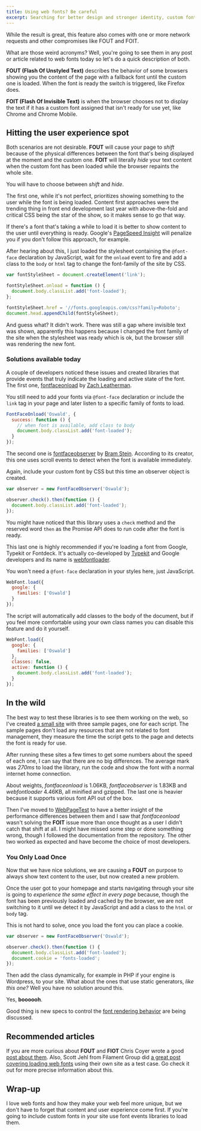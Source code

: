 ```yaml
---
title: Using web fonts? Be careful
excerpt: Searching for better design and stronger identity, custom fonts have become something present in almost all modern sites.
---
```


While the result is great, this feature also comes with one or more network requests and other compromises like FOUT and FOIT.

What are those weird acronyms? Well, you're going to see them in any post or article related to web fonts today so let's do a quick description of both.

**FOUT (Flash Of Unstyled Text)** describes the behavior of some browsers showing you the content of the page with a fallback font until the custom one is loaded. When the font is ready the switch is triggered, like Firefox does.

**FOIT (Flash Of Invisible Text)** is when the browser chooses not to display the text if it has a custom font assigned that isn't ready for use yet, like Chrome and Chrome Mobile.

## Hitting the user experience spot

Both scenarios are not desirable. **FOUT** will cause your page to _shift_ because of the physical differences between the font that's being displayed at the moment and the custom one. **FOIT** will literally _hide_ your text content when the custom font has been loaded while the browser repaints the whole site.

You will have to choose between _shift_ and _hide_.

The first one, while it's not perfect, prioritizes showing something to the user while the font is being loaded. Content first approaches were the trending thing in front end development last year with above-the-fold and critical CSS being the star of the show, so it makes sense to go that way.

If there's a font that's taking a while to load it is better to show content to the user until everything is ready. Google's [PageSpeed Insight](//developers.google.com/speed/pagespeed/insights/) will penalize you if you don't follow this approach, for example.

After hearing about this, I just loaded the stylesheet containing the `@font-face` declaration by JavaScript, wait for the `onload` event to fire and add a class to the `body` or `html` tag to change the font-family of the site by CSS.

```js
var fontStyleSheet = document.createElement('link');

fontStyleSheet.onload = function () {
  document.body.classList.add('font-loaded');
};

fontStyleSheet.href = '//fonts.googleapis.com/css?family=Roboto';
document.head.appendChild(fontStyleSheet);
```

And guess what? It didn't work. There was still a gap where invisible text was shown, apparently this happens because I changed the font family of the site when the stylesheet was ready which is ok, but the browser still was rendering the new font.

### Solutions available today

A couple of developers noticed these issues and created libraries that provide events that truly indicate the loading and active state of the font. The first one, [fontfaceonload](<(//github.com/zachleat/fontfaceonload)>) by [Zach Leatherman](//twitter.com/zachleat).

You still need to add your fonts via `@font-face` declaration or include the `link` tag in your page and later listen to a specific family of fonts to load.

```js
FontFaceOnload('Oswald', {
  success: function () {
    // when font is available, add class to body
    document.body.classList.add('font-loaded');
  }
});
```

The second one is [fontfaceobserver](//github.com/bramstein/fontfaceobserver) by [Bram Stein](//twitter.com/bram_stein). According to its creator, this one uses scroll events to detect when the font is available immediately.

Again, include your custom font by CSS but this time an observer object is created.

```js
var observer = new FontFaceObserver('Oswald');

observer.check().then(function () {
  document.body.classList.add('font-loaded');
});
```

You might have noticed that this library uses a `check` method and the reserved word `then` as the Promise API does to run code after the font is ready.

This last one is highly recommended if you're loading a font from Google, Typekit or Fontdeck. It's actually co-developed by [Typekit](//github.com/typekit) and Google developers and its name is [webfontloader](/github.com/typekit/webfontloader).

You won't need a `@font-face` declaration in your styles here, just JavaScript.

```js
WebFont.load({
  google: {
    families: ['Oswald']
  }
});
```

The script will automatically add classes to the body of the document, but if you feel more comfortable using your own class names you can disable this feature and do it yourself.

```js
WebFont.load({
  google: {
    families: ['Oswald']
  },
  classes: false,
  active: function () {
    document.body.classList.add('font-loaded');
  }
});
```

## In the wild

The best way to test these libraries is to see them working on the web, so I've created [a small site](//jeremenichelli.github.io/web-font-samples) with three sample pages, one for each script. The sample pages don't load any resources that are not related to font management, they measure the time the script gets to the page and detects the font is ready for use.

After running these sites a few times to get some numbers about the speed of each one, I can say that there are no big differences. The average mark was _270ms_ to load the library, run the code and show the font with a normal internet home connection.

About weights, _fontfaceonload_ is 1.06KB, _fontfaceobserver_ is 1.83KB and _webfontloader_ 4.46KB, all minified and gzipped. The last one is heavier because it supports various font API out of the box.

Then I've moved to [WebPageTest](//www.webpagetest.org/) to have a better insight of the performance differences between them and I saw that _fontfaceonload_ wasn't solving the **FOIT** issue more than once thought as a user I didn't catch that shift at all. I might have missed some step or done something wrong, though I followed the documentation from the repository. The other two worked as expected and have become the choice of most developers.

### You Only Load Once

Now that we have nice solutions, we are causing a **FOUT** on purpose to always show text content to the user, but now created a new problem.

Once the user got to your homepage and starts navigating through your site is going to _experience the same effect in every page_ because, though the font has been previously loaded and cached by the browser, we are not switching to it until we detect it by JavaScript and add a class to the `html` or `body` tag.

This is not hard to solve, once you load the font you can place a cookie.

```js
var observer = new FontFaceObserver('Oswald');

observer.check().then(function () {
  document.body.classList.add('font-loaded');
  document.cookie = 'fonts-loaded';
});
```

Then add the class dynamically, for example in PHP if your engine is Wordpress, to your site. What about the ones that use static generators, _like this one?_ Well you have no solution around this.

Yes, **boooooh**.

Good thing is new specs to control the [font rendering behavior](//github.com/KenjiBaheux/css-font-rendering) are being discussed.

## Recommended articles

If you are more curious about **FOUT** and **FIOT** Chris Coyer wrote a good [post about them](//css-tricks.com/fout-foit-foft/). Also, Scott Jehl from Filament Group did [a great post covering loading web fonts](//www.filamentgroup.com/lab/font-events.html) using their own site as a test case. Go check it out for more precise information about this.

## Wrap-up

I love web fonts and how they make your web feel more unique, but we don't have to forget that content and user experience come first. If you're going to include custom fonts in your site use font events libraries to load them.

